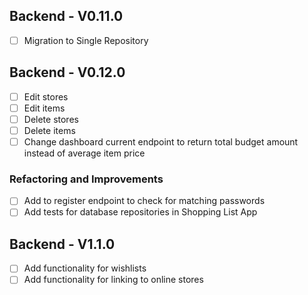 ## Backend - V0.11.0
- [ ] Migration to Single Repository

## Backend - V0.12.0
- [ ] Edit stores
- [ ] Edit items
- [ ] Delete stores
- [ ] Delete items
- [ ] Change dashboard current endpoint to return total budget amount instead of average item price

### Refactoring and Improvements

- [ ] Add to register endpoint to check for matching passwords
- [ ] Add tests for database repositories in Shopping List App

## Backend - V1.1.0

- [ ] Add functionality for wishlists
- [ ] Add functionality for linking to online stores

